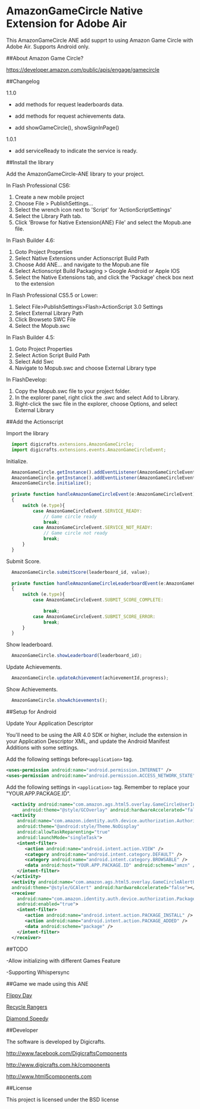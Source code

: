 AmazonGameCircle Native Extension for Adobe Air
=========

This AmazonGameCircle ANE add supprt to using Amazon Game Circle with Adobe Air. Supports Android only.

##About Amazon Game Circle?

https://developer.amazon.com/public/apis/engage/gamecircle

##Changelog

1.1.0

- add methods for request leaderboards data.

- add methods for request achievements data.

- add showGameCircle(), showSignInPage()


1.0.1

- add serviceReady to indicate the service is ready.

##Install the library

Add the AmazonGameCircle-ANE library to your project.

In Flash Professional CS6:

  1. Create a new mobile project
  2. Choose File > PublishSettings... 
  3. Select the wrench icon next to 'Script' for 'ActionScriptSettings' 
  4. Select the Library Path tab. 
  5. Click 'Browse for Native Extension(ANE) File' and select the Mopub.ane file. 

In Flash Builder 4.6:

  1. Goto Project Properties
  2. Select Native Extensions under Actionscript Build Path
  3. Choose Add ANE... and navigate to the Mopub.ane file 
  4. Select Actionscript Build Packaging > Google Android or Apple IOS
  5. Select the Native Extensions tab, and click the 'Package' check box next to the extension

In Flash Professional CS5.5 or Lower:

  1. Select File>PublishSettings>Flash>ActionScript 3.0 Settings 
  2. Select External Library Path
  3. Click Browseto SWC File
  4. Select the Mopub.swc

In Flash Builder 4.5:

  1. Goto Project Properties
  2. Select Action Script Build Path
  3. Select Add Swc
  4. Navigate to Mopub.swc and choose External Library type

In FlashDevelop:

  1. Copy the Mopub.swc file to your project folder.
  2. In the explorer panel, right click the .swc and select Add to Library.
  3. Right-click the swc file in the explorer, choose Options, and select External Library

##Add the Actionscript

Import the library

```javascript
  import digicrafts.extensions.AmazonGameCircle;
  import digicrafts.extensions.events.AmazonGameCircleEvent;
```

Initialize.

```javascript
  AmazonGameCircle.getInstance().addEventListener(AmazonGameCircleEvent.SERVICE_READY, handleAmazonGameCircleEvent);
  AmazonGameCircle.getInstance().addEventListener(AmazonGameCircleEvent.SERVICE_NOT_READY, handleAmazonGameCircleEvent);
  AmazonGameCircle.initialize();
  
  private function handleAmazonGameCircleEvent(e:AmazonGameCircleEvent):void
  {
      switch (e.type){
          case AmazonGameCircleEvent.SERVICE_READY:
              // Game circle ready           
              break;
          case AmazonGameCircleEvent.SERVICE_NOT_READY:
              // Game circle not ready
              break;
      }
  }
```

Submit Score. 

```javascript
  AmazonGameCircle.submitScore(leaderboard_id, value);
    
  private function handleAmazonGameCircleLeaderboardEvent(e:AmazonGameCircleEvent):void
  {
      switch (e.type){
          case AmazonGameCircleEvent.SUBMIT_SCORE_COMPLETE:
  
              break;
          case AmazonGameCircleEvent.SUBMIT_SCORE_ERROR:
              break;
      }
  }  
```

Show leaderboard.

```javascript
  AmazonGameCircle.showLeaderboard(leaderboard_id);
```

Update Achievements.

```javascript
  AmazonGameCircle.updateAchievement(achievementId,progress);
```

Show Achievements.

```javascript
  AmazonGameCircle.showAchievements();
```

##Setup for Android

Update Your Application Descriptor

You'll need to be using the AIR 4.0 SDK or higher, include the extension in your Application Descriptor XML, and update the Android Manifest Additions with some settings.

Add the following settings before```<application>``` tag.
```xml
<uses-permission android:name="android.permission.INTERNET" />
<uses-permission android:name="android.permission.ACCESS_NETWORK_STATE" />
```

Add the following settings in ```<application>``` tag. Remember to replace your "YOUR.APP.PACKAGE.ID".

```xml
  <activity android:name="com.amazon.ags.html5.overlay.GameCircleUserInterface"
      android:theme="@style/GCOverlay" android:hardwareAccelerated="false"></activity>
  <activity
    android:name="com.amazon.identity.auth.device.authorization.AuthorizationActivity"
    android:theme="@android:style/Theme.NoDisplay"
    android:allowTaskReparenting="true"
    android:launchMode="singleTask">
    <intent-filter>
       <action android:name="android.intent.action.VIEW" />
       <category android:name="android.intent.category.DEFAULT" />
       <category android:name="android.intent.category.BROWSABLE" />
       <data android:host="YOUR.APP.PACKAGE.ID" android:scheme="amzn" />
    </intent-filter>
  </activity>
  <activity android:name="com.amazon.ags.html5.overlay.GameCircleAlertUserInterface"
  android:theme="@style/GCAlert" android:hardwareAccelerated="false"></activity>
  <receiver
    android:name="com.amazon.identity.auth.device.authorization.PackageIntentReceiver"
    android:enabled="true">
    <intent-filter>
       <action android:name="android.intent.action.PACKAGE_INSTALL" />
       <action android:name="android.intent.action.PACKAGE_ADDED" />
       <data android:scheme="package" />
    </intent-filter>
  </receiver>
```

##TODO

-Allow initializing with different Games Feature

-Supporting Whispersync

##Game we made using this ANE

[Flippy Day](http://www.amazon.com/Digicrafts-Flippy-Day/dp/B00KL3TYJE/ref=sr_1_1?ie=UTF8&qid=1401244788&sr=8-1&keywords=Flippy+Day)

[Recycle Rangers](http://www.amazon.com/Recycle-Rangers-Free-Kindle-Tablet/dp/B00B4MTUEU/ref=sr_1_1?ie=UTF8&qid=1401244943&sr=8-1&keywords=Recycle+rangers)

[Diamond Speedy](http://www.amazon.com/Diamond-Speedy-Kindle-Tablet-Edition/dp/B0091FQNHO/ref=sr_1_1?ie=UTF8&qid=1401244971&sr=8-1&keywords=Diamond+Speedy)


##Developer

The software is developed by Digicrafts.

http://www.facebook.com/DigicraftsComponents

http://www.digicrafts.com.hk/components

http://www.html5components.com

##License

This project is licensed under the BSD license
